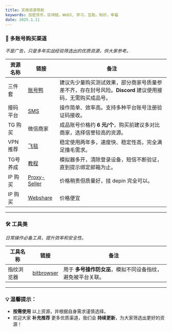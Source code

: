```yaml
---
title: 实用资源导航
keywords: 加密货币，区块链，Web3, 学习，互助，知识，幸福
date: 2025.1.11
---
```

### **📌 多账号购买渠道**

_不是广告，只是多年实战经验筛选出的优质资源，供大家参考。_

| **资源名称** | **链接**                                                       | **备注**                                                     |
| -------- | ------------------------------------------------------------ | ---------------------------------------------------------- |
| 三件套      | [账号鸭](https://www.zhanghaoya.com/)                           | 建议先少量购买测试效果，部分商家号质量参差不齐，存在封号风险。**Discord** 建议使用接码，无需购买成品号。 |
| 接码平台     | [SMS](https://sms-man.com/cn)                                | 操作简单、效率高。支持多种平台账号注册验证码接收。                                  |
| TG 购买    | 微信商家                                                         | 成品账号价格约 **6 元/个**，购买前建议多对比商家，选择信誉较高的资源。                    |
| VPN 推荐   | [飞毯](https://qkdl.aff-tanzcloud.top/auth/register?code=qkdL) | 稳定使用两年多，速度快、稳定性高，完全满足撸毛需求。                                 |
| TG号养成    | [教程](https://www.youtube.com/watch?v=RuQt4Ey4fUk)            | 模拟器多开，清除登录设备，短信不断验证，直到提示绑定邮箱为止。                            |
| IP 购买    | [Proxy-Seller](https://proxy-seller.com/)                    | 价格稍贵但质量好，挂 depin 完全可以。                                     |
| IP 购买    | [Webshare](https://dashboard.webshare.io/)                   | 价格便宜                                                       |

---

### **🛠️ 工具类**

_日常操作必备工具，提升效率和安全性。_

| **工具名称** | **链接**                                               | **备注**                           |
| -------- | ---------------------------------------------------- | -------------------------------- |
| 指纹浏览器    | [bitbrowser](https://www.bitbrowser.cn/?code=19ff94) | 用于 **多号操作防女巫**，模拟不同设备指纹，避免被平台关联。 |

---

### **💡 温馨提示：**

- **按需使用** 以上资源，并根据自身需求谨慎选择。
- 欢迎大家 **补充推荐** 更多优质渠道，我们会 **持续更新**，为大家筛选出更好的资源！